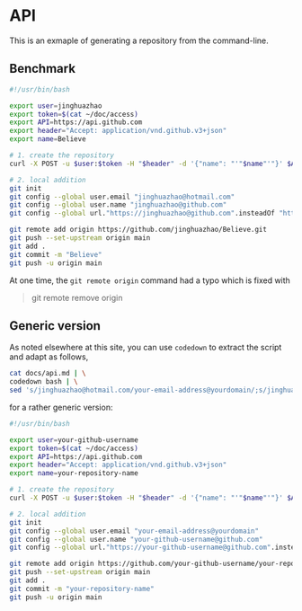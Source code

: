 # API

This is an exmaple of generating a repository from the command-line.

## Benchmark

```bash
#!/usr/bin/bash

export user=jinghuazhao
export token=$(cat ~/doc/access)
export API=https://api.github.com
export header="Accept: application/vnd.github.v3+json"
export name=Believe

# 1. create the repository
curl -X POST -u $user:$token -H "$header" -d '{"name": "'"$name"'"}' $API/user/repos

# 2. local addition
git init
git config --global user.email "jinghuazhao@hotmail.com"
git config --global user.name "jinghuazhao@github.com"
git config --global url."https://jinghuazhao@github.com".insteadOf "https://github.com"

git remote add origin https://github.com/jinghuazhao/Believe.git
git push --set-upstream origin main
git add .
git commit -m "Believe"
git push -u origin main
```

At one time, the `git remote origin` command had a typo which is fixed with 

> git remote remove origin

## Generic version

As noted elsewhere at this site, you can use `codedown` to extract the script and adapt as follows,

```bash
cat docs/api.md | \
codedown bash | \
sed 's/jinghuazhao@hotmail.com/your-email-address@yourdomain/;s/jinghuazhao/your-github-username/g;s/Believe/your-repository-name/'
```

for a rather generic version:

```bash
#!/usr/bin/bash

export user=your-github-username
export token=$(cat ~/doc/access)
export API=https://api.github.com
export header="Accept: application/vnd.github.v3+json"
export name=your-repository-name

# 1. create the repository
curl -X POST -u $user:$token -H "$header" -d '{"name": "'"$name"'"}' $API/user/repos

# 2. local addition
git init
git config --global user.email "your-email-address@yourdomain"
git config --global user.name "your-github-username@github.com"
git config --global url."https://your-github-username@github.com".insteadOf "https://github.com"

git remote add origin https://github.com/your-github-username/your-repository-name.git
git push --set-upstream origin main
git add .
git commit -m "your-repository-name"
git push -u origin main
```
